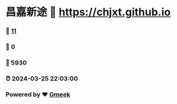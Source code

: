 # 昌嘉新途 :link: https://chjxt.github.io 
### :page_facing_up: [11](https://chjxt.github.io/tag.html) 
### :speech_balloon: 0 
### :hibiscus: 5930 
### :alarm_clock: 2024-03-25 22:03:00 
### Powered by :heart: [Gmeek](https://github.com/Meekdai/Gmeek)
